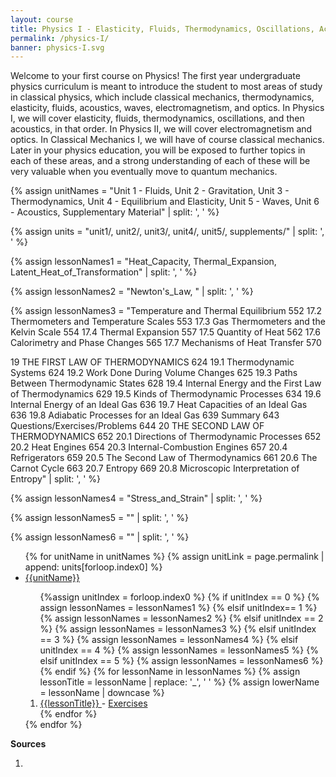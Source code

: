 ```yaml
---
layout: course
title: Physics I - Elasticity, Fluids, Thermodynamics, Oscillations, Acoustics
permalink: /physics-I/
banner: physics-I.svg
---
```


Welcome to your first course on Physics! The first year undergraduate physics curriculum is meant to introduce the student to most areas of study in classical physics, which include classical mechanics, thermodynamics, elasticity, fluids, acoustics, waves, electromagnetism, and optics. In Physics I, we will cover elasticity, fluids, thermodynamics, oscillations, and then acoustics, in that order. In Physics II, we will cover electromagnetism and optics. In Classical Mechanics I, we will have of course classical mechanics. Later in your physics education, you will be exposed to further topics in each of these areas, and a strong understanding of each of these will be very valuable when you eventually move to quantum mechanics.

{% assign unitNames = "Unit 1 - Fluids, Unit 2 - Gravitation, Unit 3 - Thermodynamics, Unit 4 - Equilibrium and Elasticity, Unit 5 - Waves, Unit 6 - Acoustics, Supplementary Material" | split: ', ' %}

{% assign units = "unit1/, unit2/, unit3/, unit4/, unit5/, supplements/" | split: ', ' %}

{% assign lessonNames1 = "Heat_Capacity, Thermal_Expansion, Latent_Heat_of_Transformation" | split: ', ' %}

{% assign lessonNames2 = "Newton's_Law, " | split: ', ' %}

{% assign lessonNames3 = "Temperature and Thermal Equilibrium 552
17.2 Thermometers and Temperature Scales 553
17.3 Gas Thermometers and the Kelvin Scale 554
17.4 Thermal Expansion 557
17.5 Quantity of Heat 562
17.6 Calorimetry and Phase Changes 565
17.7 Mechanisms of Heat Transfer 570

19 THE FIRST LAW OF THERMODYNAMICS 624
19.1 Thermodynamic Systems 624
19.2 Work Done During Volume Changes 625
19.3 Paths Between Thermodynamic States 628
19.4 Internal Energy and the First Law
of Thermodynamics 629
19.5 Kinds of Thermodynamic Processes 634
19.6 Internal Energy of an Ideal Gas 636
19.7 Heat Capacities of an Ideal Gas 636
19.8 Adiabatic Processes for an Ideal Gas 639
Summary 643 Questions/Exercises/Problems 644
20 THE SECOND LAW OF THERMODYNAMICS 652
20.1 Directions of Thermodynamic Processes 652
20.2 Heat Engines 654
20.3 Internal-Combustion Engines 657
20.4 Refrigerators 659
20.5 The Second Law of Thermodynamics 661
20.6 The Carnot Cycle 663
20.7 Entropy 669
20.8 Microscopic Interpretation of Entropy" | split: ', ' %}

{% assign lessonNames4 = "Stress_and_Strain" | split: ', ' %}

{% assign lessonNames5 = "" | split: ', ' %}

{% assign lessonNames6 = "" | split: ', ' %}

<ul>
{% for unitName in unitNames %}
{% assign unitLink = page.permalink | append: units[forloop.index0] %}
<li>  <a class="page-link" href="{{unitLink}}"> {{unitName}} </a> </li>
<ol> {%assign unitIndex = forloop.index0 %}
{% if unitIndex == 0 %} {% assign lessonNames = lessonNames1 %}
{% elsif unitIndex== 1 %}  {% assign lessonNames = lessonNames2 %}
{% elsif unitIndex == 2 %}  {% assign lessonNames = lessonNames3 %}
{% elsif unitIndex == 3 %}  {% assign lessonNames = lessonNames4 %}
{% elsif unitIndex == 4 %}  {% assign lessonNames = lessonNames5 %}
{% elsif unitIndex == 5 %}  {% assign lessonNames = lessonNames6 %}
{% endif %}
{% for lessonName in lessonNames %}
{% assign lessonTitle = lessonName | replace:  '_', ' ' %}
{% assign lowerName = lessonName | downcase %}
<li> <a class = "page-link" href = "{{ lowerName | prepend: units[unitIndex] | prepend: current_page.permalink }}"> {{lessonTitle}} </a> - <a class = "page-link" href = "{{ lowerName | prepend: units[unitIndex] | prepend: current_page.permalink | append: "-exercises" }}"> Exercises </a> </li>
{% endfor %}
</ol>
{% endfor %}
</ul>

**Sources**

1. 
